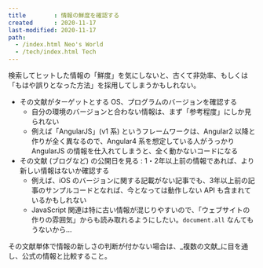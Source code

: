 ```yaml
---
title        : 情報の鮮度を確認する
created      : 2020-11-17
last-modified: 2020-11-17
path:
  - /index.html Neo's World
  - /tech/index.html Tech
---
```


検索してヒットした情報の「鮮度」を気にしないと、古くて非効率、もしくは「もはや誤りとなった方法」を採用してしまうかもしれない。

- その文献がターゲットとする OS、プログラムのバージョンを確認する
  - 自分の環境のバージョンと合わない情報は、まず「参考程度」にしか見られない
  - 例えば「AngularJS」(v1 系) というフレームワークは、Angular2 以降と作りが全く異なるので、Angular4 系を想定している人がうっかり AngularJS の情報を仕入れてしまうと、全く動かないコードになる
- その文献 (ブログなど) の公開日を見る : 1・2年以上前の情報であれば、より新しい情報はないか確認する
  - 例えば、iOS のバージョンに関する記載がない記事でも、3年以上前の記事のサンプルコードとなれば、今となっては動作しない API も含まれているかもしれない
  - JavaScript 関連は特に古い情報が混じりやすいので、「ウェブサイトの作りの雰囲気」からも読み取れるようにしたい。`document.all` なんてもうないから…

その文献単体で情報の新しさの判断が付かない場合は、_複数の文献_に目を通し、公式の情報と比較すること。

